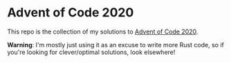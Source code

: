# Advent of Code 2020

This repo is the collection of my solutions to [Advent of Code 2020](https://adventofcode.com/2020). 

**Warning**: I'm mostly just using it as an excuse to write more Rust code, so if you're looking for clever/optimal solutions, look elsewhere!
